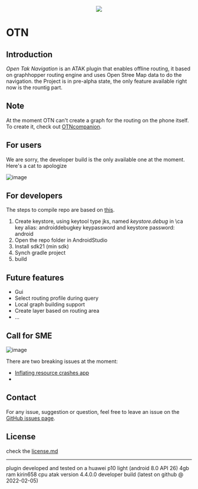 <p align="center">
  <img src= https://github.com/MightyBakedPotato/Imagefiles/blob/main/OTN1-0%20crop%20resize.png>
   
<p/>


# OTN

## Introduction
*Open Tak Navigation* is an ATAK plugin that enables offline routing, it based on graphhopper routing engine and uses Open Stree Map data to do the navigation.
the Project is in pre-alpha state, the only feature available right now is the rountig part.

## Note
At the moment OTN can't create a graph for the routing on the phone itself. To create it, check out [OTNcompanion](https://github.com/L-Belluomini/OTN-companion).

## For users
We are sorry, the developer build is the only available one at the moment. Here's a cat to apologize

![image](https://github.com/MightyBakedPotato/Imagefiles/blob/main/601119faafcf5_u3b5avsmg7e41__700.png)

## For developers
The steps to compile repo are based on [this](https://www.ballantyne.online/developing-atak-plugin-101/).
1. Create keystore, using keytool type jks, named *keystore.debug* in \ca
    key alias: androiddebugkey
    keypassword and keystore password: android
2. Open the repo folder in AndroidStudio
3. Install sdk21 (min sdk)
4. Synch gradle project
5. build

## Future features
* Gui
* Select routing profile during query
* Local graph building support
* Create layer based on routing area
* ...

## Call for SME
![image](https://github.com/MightyBakedPotato/Imagefiles/blob/main/51oEcOu.jpg)

There are two breaking issues at the moment:

* [Inflating resource crashes app](https://github.com/L-Belluomini/OTN/issues/1)
* 


## Contact
For any issue, suggestion or question, feel free to leave an issue on the [GitHub issues page](https://github.com/L-Belluomini/OTN/issues).

## License
check the [license.md](https://github.com/L-Belluomini/OTN/blob/main/LICENSE)

---

plugin developed and tested on a huawei p10 light (android 8.0 API 26) 4gb ram kirin658 cpu atak version 4.4.0.0 developer build (latest on github @ 2022-02-05)
